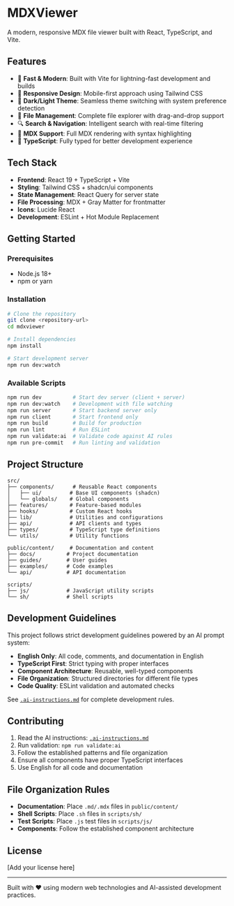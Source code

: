 # MDXViewer

A modern, responsive MDX file viewer built with React, TypeScript, and Vite.

## Features

-   🚀 **Fast & Modern**: Built with Vite for lightning-fast development and builds
-   📱 **Responsive Design**: Mobile-first approach using Tailwind CSS
-   🎨 **Dark/Light Theme**: Seamless theme switching with system preference detection
-   📁 **File Management**: Complete file explorer with drag-and-drop support
-   🔍 **Search & Navigation**: Intelligent search with real-time filtering
-   📝 **MDX Support**: Full MDX rendering with syntax highlighting
-   🎯 **TypeScript**: Fully typed for better development experience

## Tech Stack

-   **Frontend**: React 19 + TypeScript + Vite
-   **Styling**: Tailwind CSS + shadcn/ui components
-   **State Management**: React Query for server state
-   **File Processing**: MDX + Gray Matter for frontmatter
-   **Icons**: Lucide React
-   **Development**: ESLint + Hot Module Replacement

## Getting Started

### Prerequisites

-   Node.js 18+
-   npm or yarn

### Installation

```bash
# Clone the repository
git clone <repository-url>
cd mdxviewer

# Install dependencies
npm install

# Start development server
npm run dev:watch
```

### Available Scripts

```bash
npm run dev          # Start dev server (client + server)
npm run dev:watch    # Development with file watching
npm run server       # Start backend server only
npm run client       # Start frontend only
npm run build        # Build for production
npm run lint         # Run ESLint
npm run validate:ai  # Validate code against AI rules
npm run pre-commit   # Run linting and validation
```

## Project Structure

```text
src/
├── components/      # Reusable React components
│   ├── ui/         # Base UI components (shadcn)
│   └── globals/    # Global components
├── features/       # Feature-based modules
├── hooks/          # Custom React hooks
├── lib/            # Utilities and configurations
├── api/            # API clients and types
├── types/          # TypeScript type definitions
└── utils/          # Utility functions

public/content/     # Documentation and content
├── docs/          # Project documentation
├── guides/        # User guides
├── examples/      # Code examples
└── api/           # API documentation

scripts/
├── js/            # JavaScript utility scripts
└── sh/            # Shell scripts
```

## Development Guidelines

This project follows strict development guidelines powered by an AI prompt system:

-   **English Only**: All code, comments, and documentation in English
-   **TypeScript First**: Strict typing with proper interfaces
-   **Component Architecture**: Reusable, well-typed components
-   **File Organization**: Structured directories for different file types
-   **Code Quality**: ESLint validation and automated checks

See [`.ai-instructions.md`](.ai-instructions.md) for complete development rules.

## Contributing

1. Read the AI instructions: [`.ai-instructions.md`](.ai-instructions.md)
2. Run validation: `npm run validate:ai`
3. Follow the established patterns and file organization
4. Ensure all components have proper TypeScript interfaces
5. Use English for all code and documentation

## File Organization Rules

-   **Documentation**: Place `.md/.mdx` files in `public/content/`
-   **Shell Scripts**: Place `.sh` files in `scripts/sh/`
-   **Test Scripts**: Place `.js` test files in `scripts/js/`
-   **Components**: Follow the established component architecture

## License

[Add your license here]

---

Built with ❤️ using modern web technologies and AI-assisted development practices.
